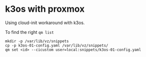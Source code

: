 # k3os with proxmox

Using cloud-init workaround with k3os.

To find the right <id> `qm list`

```
mkdir -p /var/lib/vz/snippets
cp -p k3os-01-config.yaml /var/lib/vz/snippets/
qm set <id> --cicustom user=local:snippets/k3os-01-config.yaml
```

